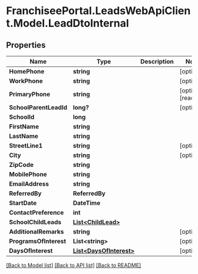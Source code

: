 # FranchiseePortal.LeadsWebApiClient.Model.LeadDtoInternal

## Properties

Name | Type | Description | Notes
------------ | ------------- | ------------- | -------------
**HomePhone** | **string** |  | [optional] 
**WorkPhone** | **string** |  | [optional] 
**PrimaryPhone** | **string** |  | [optional] [readonly] 
**SchoolParentLeadId** | **long?** |  | [optional] 
**SchoolId** | **long** |  | 
**FirstName** | **string** |  | 
**LastName** | **string** |  | 
**StreetLine1** | **string** |  | [optional] 
**City** | **string** |  | [optional] 
**ZipCode** | **string** |  | 
**MobilePhone** | **string** |  | 
**EmailAddress** | **string** |  | 
**ReferredBy** | **ReferredBy** |  | 
**StartDate** | **DateTime** |  | 
**ContactPreference** | **int** |  | 
**SchoolChildLeads** | [**List&lt;ChildLead&gt;**](ChildLead.md) |  | 
**AdditionalRemarks** | **string** |  | [optional] 
**ProgramsOfInterest** | **List&lt;string&gt;** |  | [optional] 
**DaysOfInterest** | [**List&lt;DaysOfInterest&gt;**](DaysOfInterest.md) |  | [optional] 

[[Back to Model list]](../README.md#documentation-for-models) [[Back to API list]](../README.md#documentation-for-api-endpoints) [[Back to README]](../README.md)

